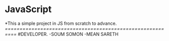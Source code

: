 # JavaScript
*This a simple project in JS from scratch to advance.
*==========================================================*
#DEVELOPER.
-SOUM SOMON
-MEAN SARETH
